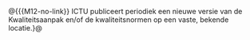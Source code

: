 @{{{M12-no-link}}
ICTU publiceert periodiek een nieuwe versie van de Kwaliteitsaanpak en/of de kwaliteitsnormen op een vaste, bekende locatie.}@
